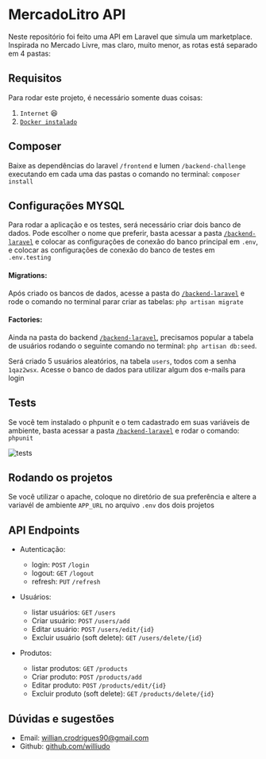 # MercadoLitro API

Neste repositório foi feito uma API em Laravel que simula um marketplace.  
Inspirada no Mercado Livre, mas claro, muito menor, as rotas está separado em 4 pastas:


## Requisitos

Para rodar este projeto, é necessário somente duas coisas:

1. `Internet` :laughing:
2. [`Docker instalado`](https://www.docker.com/products/docker-desktop)

## Composer

Baixe as dependências do laravel `/frontend` e lumen `/backend-challenge` executando em cada uma das pastas o comando no terminal: `composer install` 

## Configurações MYSQL

Para rodar a aplicação e os testes, será necessário criar dois banco de dados.
Pode escolher o nome que preferir, basta acessar a pasta [`/backend-laravel`](https://github.com/williudo/laravel-backend-frontend/tree/master/backend-challenge) e colocar as configurações de conexão do banco principal em `.env`, e colocar as configurações de conexão do banco de testes em `.env.testing`<br>

#### Migrations:
Após criado os bancos de dados, acesse a pasta do [`/backend-laravel`](https://github.com/williudo/laravel-backend-frontend/tree/master/backend-challenge) e rode o comando no terminal parar criar as tabelas: `php artisan migrate` 

#### Factories:
Ainda na pasta do backend [`/backend-laravel`](https://github.com/williudo/laravel-backend-frontend/tree/master/backend-challenge), precisamos popular a tabela de usuários rodando o seguinte comando no terminal: `php artisan db:seed`.

Será criado 5 usuários aleatórios, na tabela `users`, todos com a senha `1qaz2wsx`. Acesse o banco de dados para utilizar algum dos e-mails para login

## Tests
Se você tem instalado o phpunit e o tem cadastrado em suas variáveis de ambiente, basta acessar a pasta [`/backend-laravel`](https://github.com/williudo/laravel-backend-frontend/tree/master/backend-challenge) e rodar o comando: `phpunit`

![tests](https://user-images.githubusercontent.com/14855959/73621012-307c5900-4613-11ea-9dc4-ab33ca44ee7b.png)

## Rodando os projetos

Se você utilizar o apache, coloque no diretório de sua preferência e altere a variavél de ambiente `APP_URL` no arquivo `.env` dos dois projetos

## API Endpoints

- Autenticação:
  - login: `POST` `/login`
  - logout: `GET` `/logout`
  - refresh: `PUT` `/refresh`
  
- Usuários:
  - listar usuários: `GET` `/users`
  - Criar usuário: `POST` `/users/add`
  - Editar usuário: `POST` `/users/edit/{id}`
  - Excluir usuário (soft delete): `GET` `/users/delete/{id}` 
  
- Produtos:
  - listar produtos: `GET` `/products`
  - Criar produto: `POST` `/products/add`
  - Editar produto: `POST` `/products/edit/{id}`
  - Excluir produto (soft delete): `GET` `/products/delete/{id}`

## Dúvidas e sugestões

- Email: [willian.crodrigues90@gmail.com](mailto:willian.crodrigues90@gmail.com) 
- Github: [github.com/williudo](https://github.com/williudo/)
